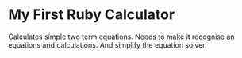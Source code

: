 # My First Ruby Calculator
Calculates simple two term equations.
Needs to make it recognise an equations and calculations.
And simplify the equation solver.
